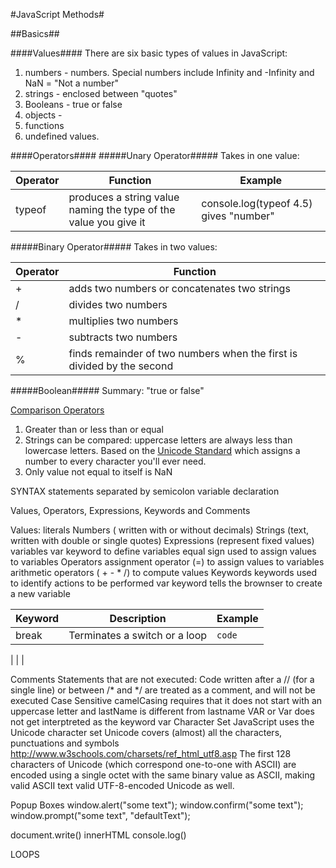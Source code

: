 #JavaScript Methods#

##Basics##


####Values####
There are six basic types of values in JavaScript:

1) numbers - numbers. Special numbers include Infinity and -Infinity and NaN = "Not a number"
2) strings - enclosed between "quotes"
3) Booleans - true or false
4) objects -
5) functions
6) undefined values.

####Operators####
#####Unary Operator#####
Takes in one value:

| Operator | Function | Example |
|----------|----------|---------|
| typeof | produces a string value naming the type of the value you give it | console.log(typeof 4.5) gives "number" |

#####Binary Operator#####
Takes in two values:

|Operator | Function |
|---------|----------|
|+| adds two numbers or concatenates two strings |
|/| divides two numbers|
|*| multiplies two numbers|
|-| subtracts two numbers|
|%| finds remainder of two numbers when the first is divided by the second|

#####Boolean#####
Summary: "true or false"

[Comparison Operators](http://www.w3schools.com/js/js_comparisons.asp)

1) Greater than or less than or equal
2) Strings can be compared: uppercase letters are always less than lowercase letters. Based on the [Unicode Standard](http://unicode.org/standard/standard.html) which assigns a number to every character you'll ever need.
3) Only value not equal to itself is NaN



SYNTAX
statements separated by semicolon
variable declaration

Values, Operators, Expressions, Keywords and Comments

Values:
literals
  Numbers ( written with or without decimals)
  Strings (text, written with double or single quotes)
  Expressions (represent fixed values)
variables
  var keyword to define variables
  equal sign used to assign values to variables
Operators
  assignment operator (=) to assign values to variables
  arithmetic operators ( + - * /) to compute values
Keywords
  keywords used to identify actions to be performed
  var keyword tells the brownser to create a new variable

|Keyword | Description | Example|
|--------|-------------|--------|
|break   | Terminates a switch or a loop| ` code ` |
|
|
|

Comments
  Statements that are not executed:
  Code written after a // (for a single line) or between /* and */ are treated as a comment, and will not be executed
Case Sensitive
  camelCasing requires that it does not start with an uppercase letter and lastName is different from lastname
  VAR or Var does not get interptreted as the keyword var
Character Set
  JavaScript uses the Unicode character set
  Unicode covers (almost) all the characters, punctuations and symbols
  http://www.w3schools.com/charsets/ref_html_utf8.asp
  The first 128 characters of Unicode (which correspond one-to-one with ASCII) are encoded using a single octet with the same binary value as ASCII, making valid ASCII text valid UTF-8-encoded Unicode as well.



Popup Boxes
window.alert("some text");
window.confirm("some text");
window.prompt("some text", "defaultText");

document.write()
innerHTML
console.log()


LOOPS
